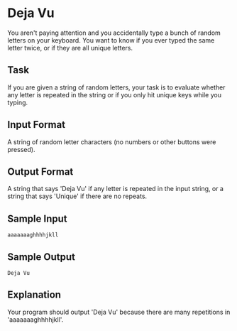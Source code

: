 # Deja Vu

You aren't paying attention and you accidentally type a bunch of random letters on your keyboard. You want to know if you ever typed the same letter twice, or if they are all unique letters.

## Task

If you are given a string of random letters, your task is to evaluate whether any letter is repeated in the string or if you only hit unique keys while you typing.

## Input Format

A string of random letter characters (no numbers or other buttons were pressed).

## Output Format

A string that says 'Deja Vu' if any letter is repeated in the input string, or a string that says 'Unique' if there are no repeats.

## Sample Input

```=
aaaaaaaghhhhjkll
```

## Sample Output

```=
Deja Vu
```

## Explanation

Your program should output 'Deja Vu' because there are many repetitions in 'aaaaaaaghhhhjkll'.
